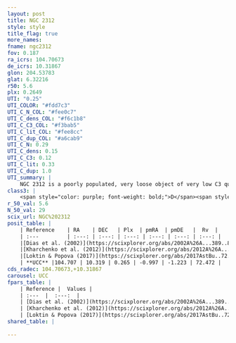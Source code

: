 ```yaml
---
layout: post
title: NGC 2312
style: style
title_flag: true
more_names: 
fname: ngc2312
fov: 0.187
ra_icrs: 104.70673
de_icrs: 10.31867
glon: 204.53783
glat: 6.32216
r50: 5.6
plx: 0.2649
UTI: "0.25"
UTI_COLOR: "#fdd7c3"
UTI_C_N_COL: "#fee0c7"
UTI_C_dens_COL: "#f6c1b8"
UTI_C_C3_COL: "#f3bab5"
UTI_C_lit_COL: "#fee8cc"
UTI_C_dup_COL: "#a6cab9"
UTI_C_N: 0.29
UTI_C_dens: 0.15
UTI_C_C3: 0.12
UTI_C_lit: 0.33
UTI_C_dup: 1.0
UTI_summary: |
    NGC 2312 is a poorly populated, very loose object of very low C3 quality. It is poorly studied in the literature, with no articles listed in the last 8 years.
class3: |
    <span style="color: purple; font-weight: bold;">D</span><span style="color: red; font-weight: bold;">C</span>
r_50_val: 5.6
N_50_val: 29
scix_url: NGC%202312
posit_table: |
    | Reference    | RA    | DEC   | Plx  | pmRA  | pmDE   |  Rv  |
    | :---         | :---: | :---: | :---: | :---: | :---: | :---: |
    |[Dias et al. (2002)](https://scixplorer.org/abs/2002A%26A...389..871D) | 104.696 | 10.295 | -- | -3.54 | -2.32 | -- |
    |[Kharchenko et al. (2012)](https://scixplorer.org/abs/2012A%26A...543A.156K) | 104.7 | 10.28 | -- | -0.9 | -2.8 | -- |
    |[Loktin & Popova (2017)](https://scixplorer.org/abs/2017AstBu..72..257L) | 104.7 | 10.295 | -- | -0.568 | -0.725 | -- |
    | **UCC** |104.707 | 10.319 | 0.265 | -0.997 | -1.223 | 72.472 | 
cds_radec: 104.70673,+10.31867
carousel: UCC
fpars_table: |
    | Reference |  Values |
    | :---  |  :---:  |
    | [Dias et al. (2002)](https://scixplorer.org/abs/2002A%26A...389..871D) | `E(B-V)=0.16, Dist=2245.0, Age=8.52` |
    | [Kharchenko et al. (2012)](https://scixplorer.org/abs/2012A%26A...543A.156K) | `e_bv=0.208, distance=2436, log_age=8.81` |
    | [Loktin & Popova (2017)](https://scixplorer.org/abs/2017AstBu..72..257L) | `E(B-V)=0.071, Dmod=12.427, logt=8.86` |
shared_table: |
    
---
```

